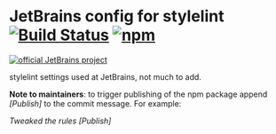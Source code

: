 # JetBrains config for stylelint [![Build Status][ci-img]][ci] [![npm][npm-img]][npm]

[![official JetBrains project](http://jb.gg/badges/official-flat-square.svg)](https://confluence.jetbrains.com/display/ALL/JetBrains+on+GitHub)

stylelint settings used at JetBrains, not much to add.

**Note to maintainers**: to trigger publishing of the npm package append *\[Publish\]* to the commit message. For example:

*Tweaked the rules \[Publish\]*

 [ci]: https://teamcity.jetbrains.com/viewType.html?buildTypeId=JetBrainsUi_StylelintConfig&guest=1
 [ci-img]: https://teamcity.jetbrains.com/app/rest/builds/buildType:JetBrainsUi_StylelintConfig/statusIcon.svg
 [npm]: https://www.npmjs.com/package/@jetbrains/stylelint-config
 [npm-img]:  https://img.shields.io/npm/v/@jetbrains/stylelint-config.svg
